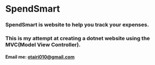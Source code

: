# SpendSmart
### SpendSmart is website to help you track your expenses.

### This is my attempt at creating a dotnet website using the MVC(Model View Controller).


#### Email me: otairi010@gmail.com
